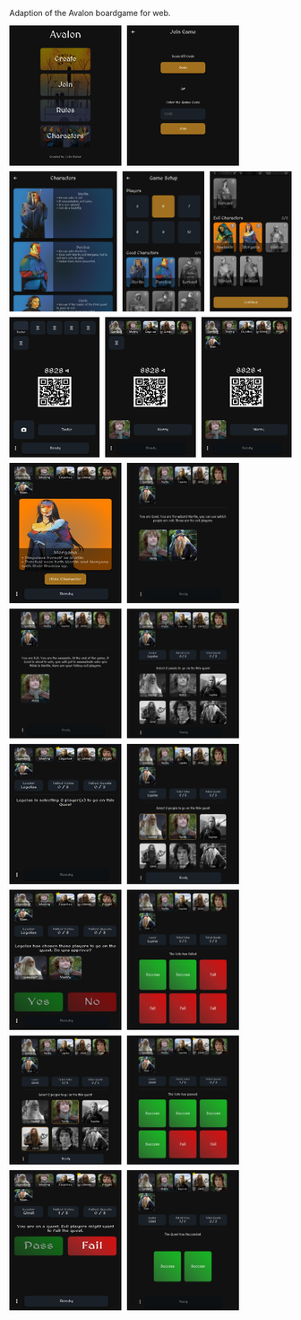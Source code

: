 Adaption of the Avalon boardgame for web.

<div style="width: 100%; display: flex; flex-direction: row; flex-wrap: wrap; gap: 10px;">
  <img src="/screenshots/1.png" style="display: flex; flex: 1; max-width: 200px; max-height: 250px;">
  <img src="/screenshots/2.png" style="display: flex; flex: 1; max-width: 200px; max-height: 250px;">
  <img src="/screenshots/3.png" style="display: flex; flex: 1; max-width: 200px; max-height: 250px;">
  <img src="/screenshots/4.png" style="display: flex; flex: 1; max-width: 200px; max-height: 250px;">
  <img src="/screenshots/5.png" style="display: flex; flex: 1; max-width: 200px; max-height: 250px;">
  <img src="/screenshots/6.png" style="display: flex; flex: 1; max-width: 200px; max-height: 250px;">
  <img src="/screenshots/7.png" style="display: flex; flex: 1; max-width: 200px; max-height: 250px;">
  <img src="/screenshots/8.png" style="display: flex; flex: 1; max-width: 200px; max-height: 250px;">
  <img src="/screenshots/9.png" style="display: flex; flex: 1; max-width: 200px; max-height: 250px;">
  <img src="/screenshots/10.png" style="display: flex; flex: 1; max-width: 200px; max-height: 250px;">
  <img src="/screenshots/11.png" style="display: flex; flex: 1; max-width: 200px; max-height: 250px;">
  <img src="/screenshots/12.png" style="display: flex; flex: 1; max-width: 200px; max-height: 250px;">
  <img src="/screenshots/13.png" style="display: flex; flex: 1; max-width: 200px; max-height: 250px;">
  <img src="/screenshots/14.png" style="display: flex; flex: 1; max-width: 200px; max-height: 250px;">
  <img src="/screenshots/15.png" style="display: flex; flex: 1; max-width: 200px; max-height: 250px;">
  <img src="/screenshots/16.png" style="display: flex; flex: 1; max-width: 200px; max-height: 250px;">
  <img src="/screenshots/17.png" style="display: flex; flex: 1; max-width: 200px; max-height: 250px;">
  <img src="/screenshots/18.png" style="display: flex; flex: 1; max-width: 200px; max-height: 250px;">
  <img src="/screenshots/19.png" style="display: flex; flex: 1; max-width: 200px; max-height: 250px;">
  <img src="/screenshots/20.png" style="display: flex; flex: 1; max-width: 200px; max-height: 250px;">
</div>
